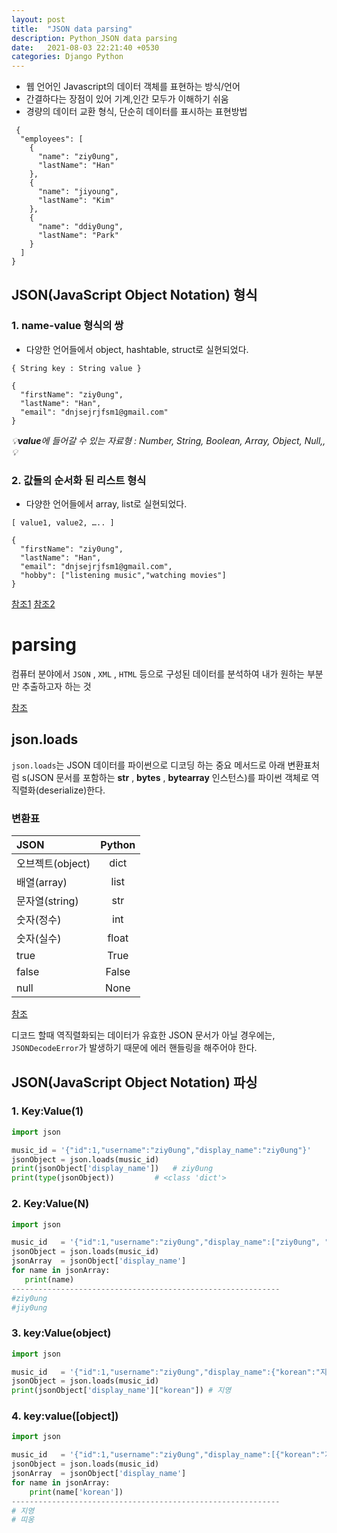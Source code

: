 ```yaml
---
layout: post
title:  "JSON data parsing"
description: Python_JSON data parsing
date:   2021-08-03 22:21:40 +0530
categories: Django Python 
---
```



 - 웹 언어인 Javascript의 데이터 객체를 표현하는 방식/언어
 - 간결하다는 장점이 있어 기계,인간 모두가 이해하기 쉬움
 - 경량의 데이터 교환 형식, 단순히 데이터를 표시하는 표현방법
 
```
 {
  "employees": [
    {
      "name": "ziy0ung",
      "lastName": "Han"
    },
    {
      "name": "jiyoung",
      "lastName": "Kim"
    },
    {
      "name": "ddiy0ung",
      "lastName": "Park"
    } 
  ]
}
```

## JSON(JavaScript Object Notation) 형식
### 1. name-value 형식의 쌍
- 다양한 언어들에서 object, hashtable, struct로 실현되었다.

`{ String key : String value }`

```
{
  "firstName": "ziy0ung",
  "lastName": "Han",
  "email": "dnjsejrjfsm1@gmail.com"
}
```
_💡**value**에 들어갈 수 있는 자료형 : Number, String, Boolean, Array, Object, Null,,💡_
### 2. 값들의 순서화 된 리스트 형식
- 다양한 언어들에서 array, list로 실현되었다.

`[ value1, value2, ….. ]`

```
{
  "firstName": "ziy0ung",
  "lastName": "Han",
  "email": "dnjsejrjfsm1@gmail.com",
  "hobby": ["listening music","watching movies"]
}
```
[참조1](https://nesoy.github.io/articles/2017-02/JSON)
[참조2](https://velog.io/@ym1085/JSON-%EC%82%AC%EC%9A%A9%EB%B2%95)
# parsing
 컴퓨터 분야에서 `JSON` , `XML` , `HTML` 등으로 구성된 데이터를 분석하여 내가 원하는 부분만 추출하고자 하는 것
 
[참조](https://www.opentutorials.org/course/3718/25092)
 
## json.loads
`json.loads`는 JSON 데이터를 파이썬으로 디코딩 하는 중요 메서드로 아래 변환표처럼 s(JSON 문서를 포함하는 **str** , **bytes** , **bytearray** 인스턴스)를 파이썬 객체로 역직렬화(deserialize)한다.

### 변환표

| JSON | Python |
|:----------|:----------:|
| 오브젝트(object)| dict|
| 배열(array)| list|
| 문자열(string)| str|
| 숫자(정수)| int|
| 숫자(실수)| float|
| true| True|
| false| False|
| null| None|

[참조](https://docs.python.org/ko/3/library/json.html#json-to-py-table)

디코드 할때 역직렬화되는 데이터가 유효한 JSON 문서가 아닐 경우에는, `JSONDecodeError`가 발생하기 때문에 에러 핸들링을 해주어야 한다.

## JSON(JavaScript Object Notation) 파싱

### 1. Key:Value(1)
```py
import json

music_id = '{"id":1,"username":"ziy0ung","display_name":"ziy0ung"}'
jsonObject = json.loads(music_id)
print(jsonObject['display_name']) 	# ziy0ung
print(type(jsonObject))			# <class 'dict'>
```
 
 ### 2. Key:Value(N)
 ```py
 import json

music_id   = '{"id":1,"username":"ziy0ung","display_name":["ziy0ung", "jiy0ung"]}'
jsonObject = json.loads(music_id)
jsonArray  = jsonObject['display_name']
for name in jsonArray:
	print(name)
------------------------------------------------------------    
#ziy0ung
#jiy0ung
```

### 3. key:Value(object)
```py
import json

music_id   = '{"id":1,"username":"ziy0ung","display_name":{"korean":"지영", "english":"jiyoung"}}'
jsonObject = json.loads(music_id)
print(jsonObject['display_name']["korean"])	# 지영

```
### 4. key:value([object])

```py
import json

music_id   = '{"id":1,"username":"ziy0ung","display_name":[{"korean":"지영", "english":"jiyoung"},{"korean": "띠옹", "english": "DDiong"}]}'
jsonObject = json.loads(music_id)
jsonArray  = jsonObject['display_name']
for name in jsonArray:
	print(name['korean'])
------------------------------------------------------------
# 지영
# 띠옹
```
